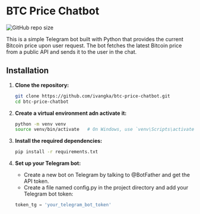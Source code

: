 # BTC Price Chatbot

![GitHub repo size](https://img.shields.io/github/repo-size/ivangka/btc-price-chatbot?style=plastic)

This is a simple Telegram bot built with Python that provides the current Bitcoin price upon user request. The bot fetches the latest Bitcoin price from a public API and sends it to the user in the chat.

## Installation

1. **Clone the repository:**

	```bash
	git clone https://github.com/ivangka/btc-price-chatbot.git
	cd btc-price-chatbot
	```

2. **Create a virtual environment adn activate it:**

	```bash
	python -m venv venv
	source venv/bin/activate   # On Windows, use `venv\Scripts\activate`
	```

3. **Install the required dependencies:**

	```bash
	pip install -r requirements.txt
	```

4. **Set up your Telegram bot:**

	- Create a new bot on Telegram by talking to @BotFather and get the API token.
	- Create a file named config.py in the project directory and add your Telegram bot token:

	```python
	token_tg = 'your_telegram_bot_token'
	```